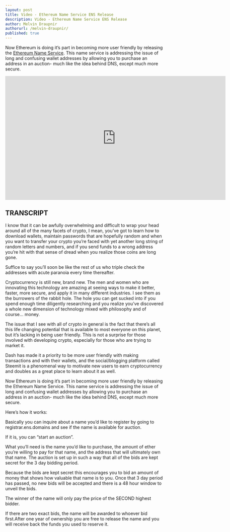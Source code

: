 ```yaml
---
layout: post
title: Video - Ethereum Name Service ENS Release
description: Video - Ethereum Name Service ENS Release
author: Melvin Draupnir
authorurl: /melvin-draupnir/ 
published: true
---
```


<p>Now Ethereum is doing it’s part in becoming more user friendly by releasing the <a href="/how-to-buy-ether/">Ethereum Name Service</a>. This name service is addressing the issue of long and confusing wallet addresses by allowing you to purchase an address in an auction- much like the idea behind DNS, except much more secure.</p>

<center><iframe width="700" height="394" src="https://www.youtube.com/embed/e9kzeSIwMj8" frameborder="0" allowfullscreen></iframe></center>

<h2>TRANSCRIPT</h2>

I know that it can be awfully overwhelming and difficult to wrap your head around all of the many facets of crypto, I mean, you’ve got to learn how to download wallets, maintain passwords that are hopefully random and when you want to transfer your crypto you’re faced with yet another long string of random letters and numbers, and if you send funds to a wrong address you’re hit with that sense of dread when you realize those coins are long gone. 

Suffice to say you’ll soon be like the rest of us who triple check the addresses with acute paranoia every time thereafter. 

Cryptocurrency is still new, brand new. The men and women who are innovating this technology are amazing at seeing ways to make it better, faster, more secure, and apply it in many different industries. I see them as the burrowers of the rabbit hole. The hole you can get sucked into if you spend enough time diligently researching and you realize you’ve discovered a whole new dimension of technology mixed with philosophy and of course… money. 

The issue that I see with all of crypto in general is the fact that there’s all this life changing potential that is available to most everyone on this planet, but it’s lacking in being user friendly. This is not a surprise for those involved with developing crypto, especially for those who are trying to market it. 

Dash has made it a priority to be more user friendly with making transactions and with their wallets, and the social/blogging platform called Steemit is a phenomenal way to motivate new users to earn cryptocurrency and doubles as a great place to learn about it as well. 

Now Ethereum is doing it’s part in becoming more user friendly by releasing the Ethereum Name Service. This name service is addressing the issue of long and confusing wallet addresses by allowing you to purchase an address in an auction- much like the idea behind DNS, except much more secure.

Here’s how it works:

Basically you can inquire about a name you’d like to register by going to registrar.ens.domains and see if the name is available for auction.

If it is, you can “start an auction”. 

What you’ll need is the name you’d like to purchase, the amount of ether you’re willing to pay for that name, and the address that will ultimately own that name. The auction is set up in such a way that all of the bids are kept secret for the 3 day bidding period. 

Because the bids are kept secret this encourages you to bid an amount of money that shows how valuable that name is to you. 
Once that 3 day period has passed, no new bids will be accepted and there is a 48 hour window to unveil the bids. 

The winner of the name will only pay the price of the SECOND highest bidder. 

If there are two exact bids, the name will be awarded to whoever bid first.After one year of ownership you are free to release the name and you will receive back the funds you used to reserve it.

